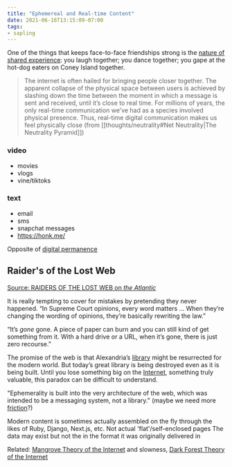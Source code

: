 ```yaml
---
title: "Ephemereal and Real-time Content"
date: 2021-06-16T13:15:09-07:00
tags:
- sapling
---
```


One of the things that keeps face-to-face friendships strong is the [nature of shared experience](http://psycnet.apa.org/psycinfo/2001-00651-001): you laugh together; you dance together; you gape at the hot-dog eaters on Coney Island together.

> The internet is often hailed for bringing people closer together. The apparent collapse of the physical space between users is achieved by slashing down the time between the moment in which a message is sent and received, until it’s close to real time. For millions of years, the only real-time communication we’ve had as a species involved physical presence. Thus, real-time digital communication makes us feel physically close (from [[thoughts/neutrality#Net Neutrality|The Neutrality Pyramid]])

### video
* movies
* vlogs
* vine/tiktoks

### text
* email
* sms
* snapchat messages
* https://honk.me/

Opposite of [digital permanence](thoughts/digital%20permanence.md)

## Raider's of the Lost Web
[Source: RAIDERS OF THE LOST WEB on *the Atlantic*](https://www.theatlantic.com/technology/archive/2015/10/raiders-of-the-lost-web/409210/)

It is really tempting to cover for mistakes by pretending they never happened.
“In Supreme Court opinions, every word matters … When they’re changing the wording of opinions, they’re basically rewriting the law.”

“It’s _gone_ gone. A piece of paper can burn and you can still kind of get something from it. With a hard drive or a URL, when it’s gone, there is just zero recourse.”

The promise of the web is that Alexandria’s [library](thoughts/library.md) might be resurrected for the modern world. But today’s great library is being destroyed even as it is being built. Until you lose something big on the [Internet](thoughts/Internet.md), something truly valuable, this paradox can be difficult to understand.

"Ephemerality is built into the very architecture of the web, which was intended to be a messaging system, not a library." (maybe we need more [friction](thoughts/friction.md)?)

Modern content is sometimes actually assembled on the fly through the likes of Ruby, Django, Next.js, etc. Not actual 'flat'/self-enclosed pages
The data may exist but not the in the format it was originally delivered in

Related: [Mangrove Theory of the Internet](thoughts/Mangrove%20Theory%20of%20the%20Internet.md) and slowness, [Dark Forest Theory of the Internet](thoughts/Dark%20Forest%20Theory%20of%20the%20Internet.md)
